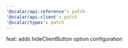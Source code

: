 ```yaml
---
'@scalar/api-reference': patch
'@scalar/api-client': patch
'@scalar/types': patch
---
```


feat: adds hideClientButton option configuration
